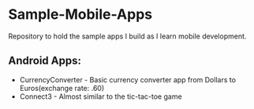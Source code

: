 # Sample-Mobile-Apps
Repository to hold the sample apps I build as I learn mobile development.

## Android Apps:
* CurrencyConverter - Basic currency converter app from Dollars to Euros(exchange rate: .60)
* Connect3 - Almost similar to the tic-tac-toe game

